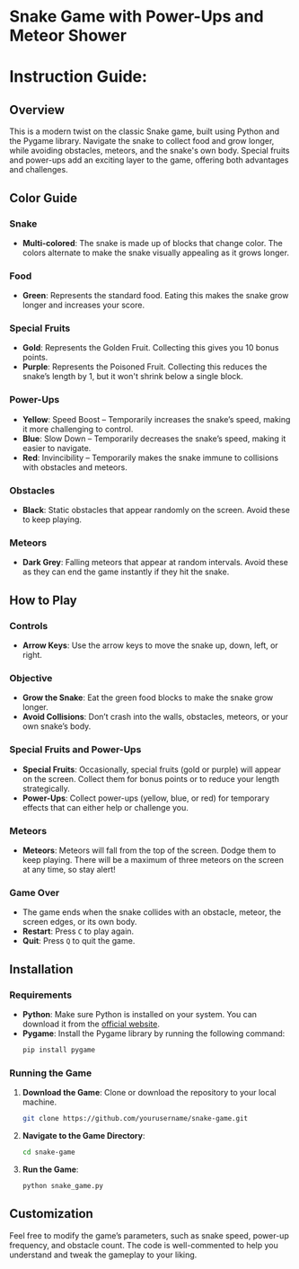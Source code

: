 # Snake Game with Power-Ups and Meteor Shower

# Instruction Guide:

## Overview

This is a modern twist on the classic Snake game, built using Python and the Pygame library. Navigate the snake to collect food and grow longer, while avoiding obstacles, meteors, and the snake's own body. Special fruits and power-ups add an exciting layer to the game, offering both advantages and challenges.

## Color Guide

### Snake
- **Multi-colored**: The snake is made up of blocks that change color. The colors alternate to make the snake visually appealing as it grows longer.

### Food
- **Green**: Represents the standard food. Eating this makes the snake grow longer and increases your score.

### Special Fruits
- **Gold**: Represents the Golden Fruit. Collecting this gives you 10 bonus points.
- **Purple**: Represents the Poisoned Fruit. Collecting this reduces the snake’s length by 1, but it won't shrink below a single block.

### Power-Ups
- **Yellow**: Speed Boost – Temporarily increases the snake’s speed, making it more challenging to control.
- **Blue**: Slow Down – Temporarily decreases the snake’s speed, making it easier to navigate.
- **Red**: Invincibility – Temporarily makes the snake immune to collisions with obstacles and meteors.

### Obstacles
- **Black**: Static obstacles that appear randomly on the screen. Avoid these to keep playing.

### Meteors
- **Dark Grey**: Falling meteors that appear at random intervals. Avoid these as they can end the game instantly if they hit the snake.

## How to Play

### Controls
- **Arrow Keys**: Use the arrow keys to move the snake up, down, left, or right.

### Objective
- **Grow the Snake**: Eat the green food blocks to make the snake grow longer.
- **Avoid Collisions**: Don’t crash into the walls, obstacles, meteors, or your own snake’s body.

### Special Fruits and Power-Ups
- **Special Fruits**: Occasionally, special fruits (gold or purple) will appear on the screen. Collect them for bonus points or to reduce your length strategically.
- **Power-Ups**: Collect power-ups (yellow, blue, or red) for temporary effects that can either help or challenge you.

### Meteors
- **Meteors**: Meteors will fall from the top of the screen. Dodge them to keep playing. There will be a maximum of three meteors on the screen at any time, so stay alert!

### Game Over
- The game ends when the snake collides with an obstacle, meteor, the screen edges, or its own body.
- **Restart**: Press `C` to play again.
- **Quit**: Press `Q` to quit the game.

## Installation

### Requirements
- **Python**: Make sure Python is installed on your system. You can download it from the [official website](https://www.python.org/).
- **Pygame**: Install the Pygame library by running the following command:
    ```bash
    pip install pygame
    ```

### Running the Game
1. **Download the Game**: Clone or download the repository to your local machine.
    ```bash
    git clone https://github.com/yourusername/snake-game.git
    ```
2. **Navigate to the Game Directory**:
    ```bash
    cd snake-game
    ```
3. **Run the Game**:
    ```bash
    python snake_game.py
    ```

## Customization

Feel free to modify the game’s parameters, such as snake speed, power-up frequency, and obstacle count. The code is well-commented to help you understand and tweak the gameplay to your liking.
